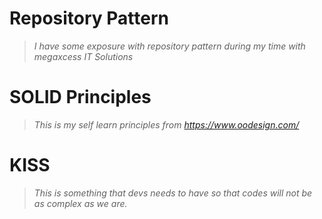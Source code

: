 # Repository Pattern
> _I have some exposure with repository pattern during my time with megaxcess IT Solutions_
# SOLID Principles
> _This is my self learn principles from https://www.oodesign.com/_
# KISS 
> _This is something that devs needs to have so that codes will not be as complex as we are._